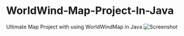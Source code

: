 # WorldWind-Map-Project-In-Java
Ultimate Map Project with using WorldWindMap in Java
![Screenshot](https://github.com/namethegeek/WorldWind-Map-Project-In-Java/blob/master/Ekran%20Al%C4%B1nt%C4%B1s%C4%B1.JPG?raw=true)
